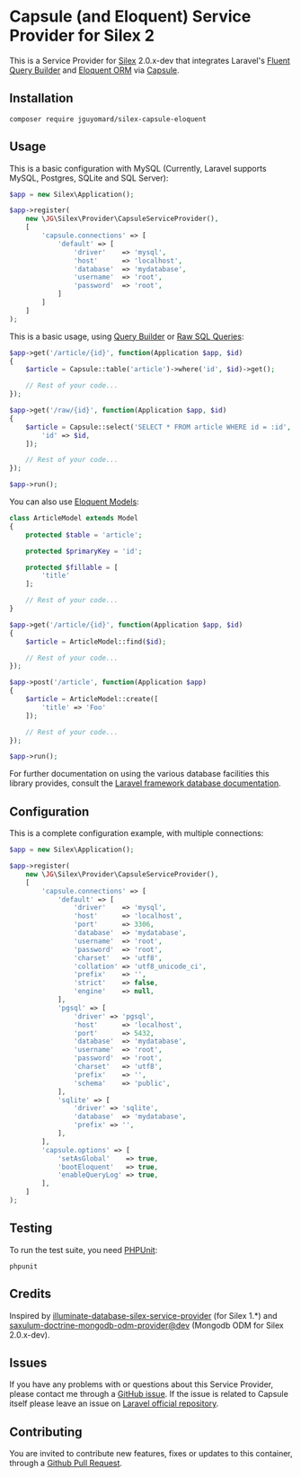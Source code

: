 # Capsule (and Eloquent) Service Provider for Silex 2

This is a Service Provider for [Silex](http://silex.sensiolabs.org/) 2.0.x-dev that integrates Laravel's [Fluent Query Builder](https://laravel.com/docs/5.2/queries) and [Eloquent ORM](https://laravel.com/docs/5.2/eloquent) via [Capsule](https://github.com/illuminate/database).

## Installation

```
composer require jguyomard/silex-capsule-eloquent
```

## Usage

This is a basic configuration with MySQL (Currently, Laravel supports MySQL, Postgres, SQLite and SQL Server):


```php
$app = new Silex\Application();

$app->register(
    new \JG\Silex\Provider\CapsuleServiceProvider(),
    [
        'capsule.connections' => [
            'default' => [
                'driver'    => 'mysql',
                'host'      => 'localhost',
                'database'  => 'mydatabase',
                'username'  => 'root',
                'password'  => 'root',
            ]
        ]
    ]
);
```

This is a basic usage, using [Query Builder](https://laravel.com/docs/5.2/queries) or [Raw SQL Queries](https://laravel.com/docs/5.2/database#running-queries):

```php
$app->get('/article/{id}', function(Application $app, $id)
{
    $article = Capsule::table('article')->where('id', $id)->get();

    // Rest of your code...
});

$app->get('/raw/{id}', function(Application $app, $id)
{
    $article = Capsule::select('SELECT * FROM article WHERE id = :id', [
        'id' => $id,
    ]);

    // Rest of your code...
});

$app->run();
```

You can also use [Eloquent Models](https://laravel.com/docs/5.2/eloquent):

```php
class ArticleModel extends Model
{
    protected $table = 'article';

    protected $primaryKey = 'id';

    protected $fillable = [
        'title'
    ];

    // Rest of your code...
}

$app->get('/article/{id}', function(Application $app, $id)
{
    $article = ArticleModel::find($id);

    // Rest of your code...
});

$app->post('/article', function(Application $app)
{
    $article = ArticleModel::create([
        'title' => 'Foo'
    ]);

    // Rest of your code...
});

$app->run();
```

For further documentation on using the various database facilities this library provides, consult the [Laravel framework database documentation](https://laravel.com/docs/5.2/database).

## Configuration

This is a complete configuration example, with multiple connections:
```php
$app = new Silex\Application();

$app->register(
    new \JG\Silex\Provider\CapsuleServiceProvider(),
    [
        'capsule.connections' => [
            'default' => [
                'driver'    => 'mysql',
                'host'      => 'localhost',
                'port'      => 3306,
                'database'  => 'mydatabase',
                'username'  => 'root',
                'password'  => 'root',
                'charset'   => 'utf8',
                'collation' => 'utf8_unicode_ci',
                'prefix'    => '',
                'strict'    => false,
                'engine'    => null,
            ],
            'pgsql' => [
                'driver' => 'pgsql',
                'host'      => 'localhost',
                'port'      => 5432,
                'database'  => 'mydatabase',
                'username'  => 'root',
                'password'  => 'root',
                'charset'   => 'utf8',
                'prefix'    => '',
                'schema'    => 'public',
            ],
            'sqlite' => [
                'driver' => 'sqlite',
                'database'  => 'mydatabase',
                'prefix' => '',
            ],
        ],
        'capsule.options' => [
            'setAsGlobal'    => true,
            'bootEloquent'   => true,
            'enableQueryLog' => true,
        ],
    ]
);
```


## Testing

To run the test suite, you need [PHPUnit](https://phpunit.de/):

```
phpunit
```

## Credits

Inspired by [illuminate-database-silex-service-provider](https://github.com/mattkirwan/illuminate-database-silex-service-provider/) (for Silex 1.*)
and [saxulum-doctrine-mongodb-odm-provider@dev](https://github.com/saxulum/saxulum-doctrine-mongodb-odm-provider/tree/master) (Mongodb ODM for Silex 2.0.x-dev).


## Issues

If you have any problems with or questions about this Service Provider, please contact me through a [GitHub issue](https://github.com/jguyomard/silex-capsule-eloquent/issues).
If the issue is related to Capsule itself please leave an issue on [Laravel official repository](https://github.com/laravel/framework/tree/5.2/src/Illuminate/Database).


## Contributing

You are invited to contribute new features, fixes or updates to this container, through a [Github Pull Request](https://github.com/jguyomard/silex-capsule-eloquent/pulls).